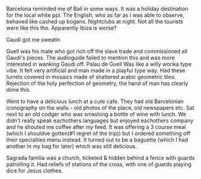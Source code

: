 Barcelona reminded me of Bali in some ways.
It was a holiday destination for the local white ppl. The English, who as far as I was able to observe, behaved like cashed up bogans.
Nightclubs at night.
Not all the tourists were like this tho.
Apparently Ibiza is worse?

Gaudi got me sweatin

Guell was his mate who got rich off the slave trade and commissioned all Gaudi's pieces. The audioguide failed to mention this and was more interested in wanking Gaudi off.
Palau de Guell
Was like a willy wonka type vibe.
It felt very artificial and man made in a playful type way.
Had these turrets covered in mosaics made of shattered arabic geometric tiles. Rejection of the holy perfection of geometry, the hand of man has clearly done this.

Went to have a delicious lunch at a cute cafe.
They had old Barcelonian iconography on the walls - old photos of the place, old newspapers etc.
Sat next to an old codger who was smashing a bottle of wine with lunch. We didn't really speak eachothers languages but enjoyed eachothers company and he shouted me coffee after my feed.
It was offering a 3 course meal (which I shouldve gotten(#1 regret of the trip)) but I ordered something off their specialties menu instead. It turned out to be a baguette (which I had another in my bag for later) which was still delicious.

Sagrada familia was a church, ticketed & hidden behind a fence with guards patrolling it. Had reliefs of stations of the cross, with one of guards playing dice for Jesus clothes.
